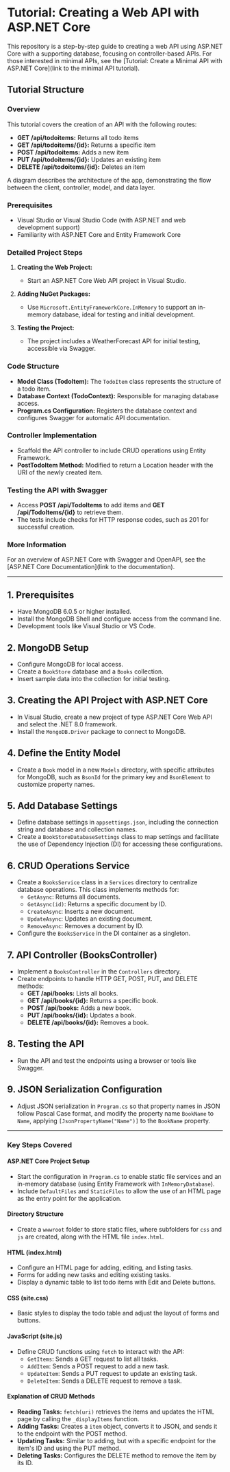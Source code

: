 # Tutorial: Creating a Web API with ASP.NET Core

This repository is a step-by-step guide to creating a web API using ASP.NET Core with a supporting database, focusing on controller-based APIs. For those interested in minimal APIs, see the [Tutorial: Create a Minimal API with ASP.NET Core](link to the minimal API tutorial).

## Tutorial Structure

### Overview
This tutorial covers the creation of an API with the following routes:

- **GET /api/todoitems:** Returns all todo items
- **GET /api/todoitems/{id}:** Returns a specific item
- **POST /api/todoitems:** Adds a new item
- **PUT /api/todoitems/{id}:** Updates an existing item
- **DELETE /api/todoitems/{id}:** Deletes an item

A diagram describes the architecture of the app, demonstrating the flow between the client, controller, model, and data layer.

### Prerequisites
- Visual Studio or Visual Studio Code (with ASP.NET and web development support)
- Familiarity with ASP.NET Core and Entity Framework Core

### Detailed Project Steps

1. **Creating the Web Project:**
   - Start an ASP.NET Core Web API project in Visual Studio.

2. **Adding NuGet Packages:**
   - Use `Microsoft.EntityFrameworkCore.InMemory` to support an in-memory database, ideal for testing and initial development.

3. **Testing the Project:**
   - The project includes a WeatherForecast API for initial testing, accessible via Swagger.

### Code Structure

- **Model Class (TodoItem):** The `TodoItem` class represents the structure of a todo item.
- **Database Context (TodoContext):** Responsible for managing database access.
- **Program.cs Configuration:** Registers the database context and configures Swagger for automatic API documentation.

### Controller Implementation

- Scaffold the API controller to include CRUD operations using Entity Framework.
- **PostTodoItem Method:** Modified to return a Location header with the URI of the newly created item.

### Testing the API with Swagger
- Access **POST /api/TodoItems** to add items and **GET /api/TodoItems/{id}** to retrieve them.
- The tests include checks for HTTP response codes, such as 201 for successful creation.

### More Information
For an overview of ASP.NET Core with Swagger and OpenAPI, see the [ASP.NET Core Documentation](link to the documentation).

---

## 1. Prerequisites
- Have MongoDB 6.0.5 or higher installed.
- Install the MongoDB Shell and configure access from the command line.
- Development tools like Visual Studio or VS Code.

## 2. MongoDB Setup
- Configure MongoDB for local access.
- Create a `BookStore` database and a `Books` collection.
- Insert sample data into the collection for initial testing.

## 3. Creating the API Project with ASP.NET Core
- In Visual Studio, create a new project of type ASP.NET Core Web API and select the .NET 8.0 framework.
- Install the `MongoDB.Driver` package to connect to MongoDB.

## 4. Define the Entity Model
- Create a `Book` model in a new `Models` directory, with specific attributes for MongoDB, such as `BsonId` for the primary key and `BsonElement` to customize property names.

## 5. Add Database Settings
- Define database settings in `appsettings.json`, including the connection string and database and collection names.
- Create a `BookStoreDatabaseSettings` class to map settings and facilitate the use of Dependency Injection (DI) for accessing these configurations.

## 6. CRUD Operations Service
- Create a `BooksService` class in a `Services` directory to centralize database operations. This class implements methods for:
  - `GetAsync`: Returns all documents.
  - `GetAsync(id)`: Returns a specific document by ID.
  - `CreateAsync`: Inserts a new document.
  - `UpdateAsync`: Updates an existing document.
  - `RemoveAsync`: Removes a document by ID.
- Configure the `BooksService` in the DI container as a singleton.

## 7. API Controller (BooksController)
- Implement a `BooksController` in the `Controllers` directory.
- Create endpoints to handle HTTP GET, POST, PUT, and DELETE methods:
  - **GET /api/books:** Lists all books.
  - **GET /api/books/{id}:** Returns a specific book.
  - **POST /api/books:** Adds a new book.
  - **PUT /api/books/{id}:** Updates a book.
  - **DELETE /api/books/{id}:** Removes a book.

## 8. Testing the API
- Run the API and test the endpoints using a browser or tools like Swagger.

## 9. JSON Serialization Configuration
- Adjust JSON serialization in `Program.cs` so that property names in JSON follow Pascal Case format, and modify the property name `BookName` to `Name`, applying `[JsonPropertyName("Name")]` to the `BookName` property.

---

### Key Steps Covered

#### ASP.NET Core Project Setup
- Start the configuration in `Program.cs` to enable static file services and an in-memory database (using Entity Framework with `InMemoryDatabase`).
- Include `DefaultFiles` and `StaticFiles` to allow the use of an HTML page as the entry point for the application.

#### Directory Structure
- Create a `wwwroot` folder to store static files, where subfolders for `css` and `js` are created, along with the HTML file `index.html`.

#### HTML (index.html)
- Configure an HTML page for adding, editing, and listing tasks.
- Forms for adding new tasks and editing existing tasks.
- Display a dynamic table to list todo items with Edit and Delete buttons.

#### CSS (site.css)
- Basic styles to display the todo table and adjust the layout of forms and buttons.

#### JavaScript (site.js)
- Define CRUD functions using `fetch` to interact with the API:
  - `GetItems`: Sends a GET request to list all tasks.
  - `AddItem`: Sends a POST request to add a new task.
  - `UpdateItem`: Sends a PUT request to update an existing task.
  - `DeleteItem`: Sends a DELETE request to remove a task.

#### Explanation of CRUD Methods
- **Reading Tasks:** `fetch(uri)` retrieves the items and updates the HTML page by calling the `_displayItems` function.
- **Adding Tasks:** Creates a `item` object, converts it to JSON, and sends it to the endpoint with the POST method.
- **Updating Tasks:** Similar to adding, but with a specific endpoint for the item's ID and using the PUT method.
- **Deleting Tasks:** Configures the DELETE method to remove the item by its ID.

